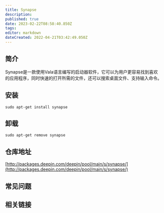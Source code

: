 ```yaml
---
title: Synapse
description: 
published: true
date: 2023-02-22T08:58:40.850Z
tags: 
editor: markdown
dateCreated: 2022-04-21T03:42:49.050Z
---
```


## 简介

Synapse是一款使用Vala语言编写的启动器软件，它可以为用户更容易找到喜欢的应用程序，同时快速的打开所需的文件，还可以搜索桌面文件、支持输入命令。

## 安装

`sudo apt-get install synapse`

## 卸载

`sudo apt-get remove synapse`

## 仓库地址

[http://packages.deepin.com/deepin/pool/main/s/synapse/](http://packages.deepin.com/deepin/pool/main/s/synapse/)

## 常见问题

## 相关链接
